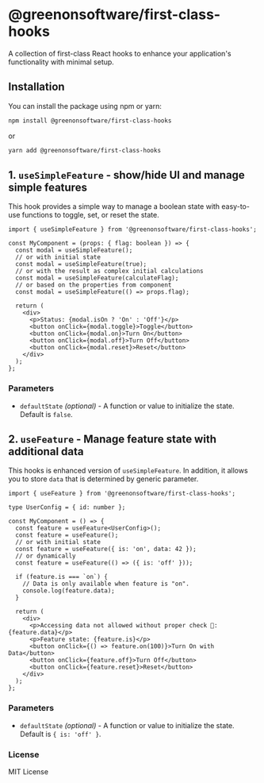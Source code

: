 # @greenonsoftware/first-class-hooks

A collection of first-class React hooks to enhance your application's functionality with minimal setup.

## Installation

You can install the package using npm or yarn:

```bash
npm install @greenonsoftware/first-class-hooks
```

or

```bash
yarn add @greenonsoftware/first-class-hooks
```

## 1. `useSimpleFeature` - show/hide UI and manage simple features

This hook provides a simple way to manage a boolean state with easy-to-use functions to toggle, set, or reset the state.

```tsx
import { useSimpleFeature } from '@greenonsoftware/first-class-hooks';

const MyComponent = (props: { flag: boolean }) => {
  const modal = useSimpleFeature();
  // or with initial state
  const modal = useSimpleFeature(true);
  // or with the result as complex initial calculations
  const modal = useSimpleFeature(calculateFlag);
  // or based on the properties from component
  const modal = useSimpleFeature(() => props.flag);

  return (
    <div>
      <p>Status: {modal.isOn ? 'On' : 'Off'}</p>
      <button onClick={modal.toggle}>Toggle</button>
      <button onClick={modal.on}>Turn On</button>
      <button onClick={modal.off}>Turn Off</button>
      <button onClick={modal.reset}>Reset</button>
    </div>
  );
};
```

### Parameters

- `defaultState` _(optional)_ - A function or value to initialize the state. Default is `false`.

## 2. `useFeature` - Manage feature state with additional data

This hooks is enhanced version of `useSimpleFeature`. In addition, it allows you to store `data`
that is determined by generic parameter.

```tsx
import { useFeature } from '@greenonsoftware/first-class-hooks';

type UserConfig = { id: number };

const MyComponent = () => {
  const feature = useFeature<UserConfig>();
  const feature = useFeature();
  // or with initial state
  const feature = useFeature({ is: 'on', data: 42 });
  // or dynamically
  const feature = useFeature(() => ({ is: 'off' }));

  if (feature.is === `on`) {
    // Data is only available when feature is "on".
    console.log(feature.data);
  }

  return (
    <div>
      <p>Accessing data not allowed without proper check 💢: {feature.data}</p>
      <p>Feature state: {feature.is}</p>
      <button onClick={() => feature.on(100)}>Turn On with Data</button>
      <button onClick={feature.off}>Turn Off</button>
      <button onClick={feature.reset}>Reset</button>
    </div>
  );
};
```

### Parameters

- `defaultState` _(optional)_ - A function or value to initialize the state. Default is `{ is: 'off' }`.

### License

MIT License
